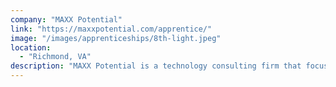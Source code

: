 ```yaml
---
company: "MAXX Potential"
link: "https://maxxpotential.com/apprentice/"
image: "/images/apprenticeships/8th-light.jpeg"
location:
  - "Richmond, VA"
description: "MAXX Potential is a technology consulting firm that focuses on finding a growing tech talent."
---
```

